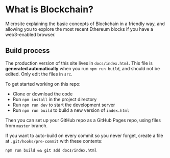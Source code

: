 # What is Blockchain?

Microsite explaining the basic concepts of Blockchain in a friendly way, and
allowing you to explore the most recent Ethereum blocks if you have a
web3-enabled browser.

## Build process

The production version of this site lives in `docs/index.html`. This file is
**generated automatically** when you run `npm run build`, and should not be
edited. Only edit the files in `src`.

To get started working on this repo:

* Clone or download the code
* Run `npm install` in the project directory
* Run `npm run dev` to start the development server
* Run `npm run build` to build a new version of `index.html`

Then you can set up your GitHub repo as a GitHub Pages repo, using files from
`master` branch.

If you want to auto-build on every commit so you never forget, create a file at
`.git/hooks/pre-commit` with these contents:

    npm run build && git add docs/index.html

